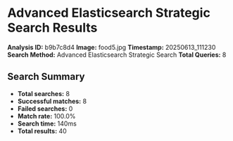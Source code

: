# Advanced Elasticsearch Strategic Search Results

**Analysis ID:** b9b7c8d4
**Image:** food5.jpg
**Timestamp:** 20250613_111230
**Search Method:** Advanced Elasticsearch Strategic Search
**Total Queries:** 8

## Search Summary

- **Total searches:** 8
- **Successful matches:** 8
- **Failed searches:** 0
- **Match rate:** 100.0%
- **Search time:** 140ms
- **Total results:** 40

